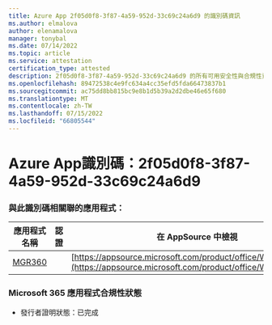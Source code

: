 ```yaml
---
title: Azure App 2f05d0f8-3f87-4a59-952d-33c69c24a6d9 的識別碼資訊
ms.author: elmalova
author: elenamalova
manager: tonybal
ms.date: 07/14/2022
ms.topic: article
ms.service: attestation
certification_type: attested
description: 2f05d0f8-3f87-4a59-952d-33c69c24a6d9 的所有可用安全性與合規性資訊。
ms.openlocfilehash: 89472538c4e9fc634a4cc35efd5fda66473837b1
ms.sourcegitcommit: ac75dd8bb815bc9e8b1d5b39a2d2dbe46e65f680
ms.translationtype: MT
ms.contentlocale: zh-TW
ms.lasthandoff: 07/15/2022
ms.locfileid: "66805544"
---
```

# <a name="azure-app-id-2f05d0f8-3f87-4a59-952d-33c69c24a6d9"></a>Azure App識別碼：2f05d0f8-3f87-4a59-952d-33c69c24a6d9


### <a name="apps-associated-with-this-id"></a>與此識別碼相關聯的應用程式：
| **應用程式名稱** | **認證** | **在 AppSource 中檢視** |
|--------------|---------------|-----------------------|
| [MGR360](../forward/WA200003329.md) |  | [https://appsource.microsoft.com/product/office/WA200003329](https://appsource.microsoft.com/product/office/WA200003329) |

### <a name="microsoft-365-app-compliance-status"></a>Microsoft 365 應用程式合規性狀態
- 發行者證明狀態：已完成
